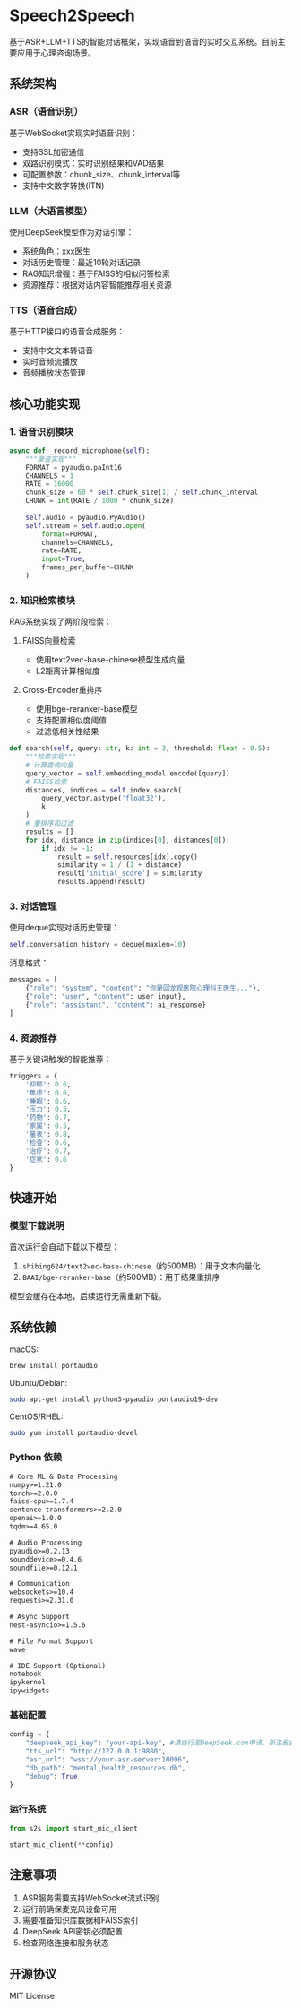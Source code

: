 # Speech2Speech

基于ASR+LLM+TTS的智能对话框架，实现语音到语音的实时交互系统。目前主要应用于心理咨询场景。

## 系统架构

### ASR（语音识别）
基于WebSocket实现实时语音识别：
- 支持SSL加密通信
- 双路识别模式：实时识别结果和VAD结果
- 可配置参数：chunk_size、chunk_interval等
- 支持中文数字转换(ITN)

### LLM（大语言模型）
使用DeepSeek模型作为对话引擎：
- 系统角色：xxx医生
- 对话历史管理：最近10轮对话记录
- RAG知识增强：基于FAISS的相似问答检索
- 资源推荐：根据对话内容智能推荐相关资源

### TTS（语音合成）
基于HTTP接口的语音合成服务：
- 支持中文文本转语音
- 实时音频流播放
- 音频播放状态管理

## 核心功能实现

### 1. 语音识别模块

```python
async def _record_microphone(self):
    """录音实现"""
    FORMAT = pyaudio.paInt16
    CHANNELS = 1
    RATE = 16000
    chunk_size = 60 * self.chunk_size[1] / self.chunk_interval
    CHUNK = int(RATE / 1000 * chunk_size)
    
    self.audio = pyaudio.PyAudio()
    self.stream = self.audio.open(
        format=FORMAT,
        channels=CHANNELS,
        rate=RATE,
        input=True,
        frames_per_buffer=CHUNK
    )
```

### 2. 知识检索模块

RAG系统实现了两阶段检索：
1. FAISS向量检索
   - 使用text2vec-base-chinese模型生成向量
   - L2距离计算相似度
   
2. Cross-Encoder重排序
   - 使用bge-reranker-base模型
   - 支持配置相似度阈值
   - 过滤低相关性结果

```python
def search(self, query: str, k: int = 3, threshold: float = 0.5):
    """检索实现"""
    # 计算查询向量
    query_vector = self.embedding_model.encode([query])
    # FAISS检索
    distances, indices = self.index.search(
        query_vector.astype('float32'), 
        k
    )
    # 重排序和过滤
    results = []
    for idx, distance in zip(indices[0], distances[0]):
        if idx != -1:
            result = self.resources[idx].copy()
            similarity = 1 / (1 + distance)
            result['initial_score'] = similarity
            results.append(result)
```

### 3. 对话管理

使用deque实现对话历史管理：
```python
self.conversation_history = deque(maxlen=10)
```

消息格式：
```python
messages = [
    {"role": "system", "content": "你是回龙观医院心理科王医生..."},
    {"role": "user", "content": user_input},
    {"role": "assistant", "content": ai_response}
]
```

### 4. 资源推荐

基于关键词触发的智能推荐：
```python
triggers = {
    '抑郁': 0.6,
    '焦虑': 0.6,
    '睡眠': 0.6,
    '压力': 0.5,
    '药物': 0.7,
    '家属': 0.5,
    '量表': 0.8,
    '检查': 0.6,
    '治疗': 0.7,
    '症状': 0.6
}
```

## 快速开始

### 模型下载说明

首次运行会自动下载以下模型：
1. `shibing624/text2vec-base-chinese`（约500MB）：用于文本向量化
2. `BAAI/bge-reranker-base`（约500MB）：用于结果重排序

模型会缓存在本地，后续运行无需重新下载。

## 系统依赖

macOS:
```bash
brew install portaudio
```

Ubuntu/Debian:
```bash
sudo apt-get install python3-pyaudio portaudio19-dev
```

CentOS/RHEL:
```bash
sudo yum install portaudio-devel
```

### Python 依赖
```txt
# Core ML & Data Processing
numpy>=1.21.0
torch>=2.0.0
faiss-cpu>=1.7.4
sentence-transformers>=2.2.0
openai>=1.0.0
tqdm>=4.65.0

# Audio Processing
pyaudio>=0.2.13
sounddevice>=0.4.6
soundfile>=0.12.1

# Communication
websockets>=10.4
requests>=2.31.0

# Async Support
nest-asyncio>=1.5.6

# File Format Support
wave

# IDE Support (Optional)
notebook
ipykernel
ipywidgets
```

### 基础配置
```python
config = {
    "deepseek_api_key": "your-api-key", #请自行至DeepSeek.com申请，新注册会赠百万Token
    "tts_url": "http://127.0.0.1:9880",
    "asr_url": "wss://your-asr-server:10096",
    "db_path": "mental_health_resources.db",
    "debug": True
}
```

### 运行系统
```python
from s2s import start_mic_client

start_mic_client(**config)
```

## 注意事项

1. ASR服务需要支持WebSocket流式识别
2. 运行前确保麦克风设备可用
3. 需要准备知识库数据和FAISS索引
4. DeepSeek API密钥必须配置
5. 检查网络连接和服务状态

## 开源协议

MIT License

